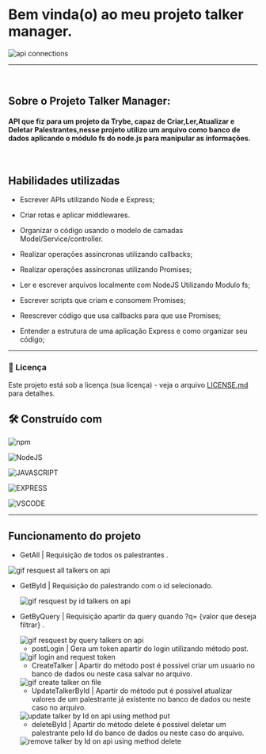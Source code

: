 # Bem vinda(o) ao meu projeto talker manager.

<img src='https://as2.ftcdn.net/v2/jpg/01/28/28/31/1000_F_128283170_FSxHg7ueS9C617kPj4xznOJdkdK5WUBb.jpg' alt='api connections'>

---
<br>

## Sobre o Projeto Talker Manager:

#### API que fiz para um projeto da Trybe, capaz de Criar,Ler,Atualizar e Deletar Palestrantes,nesse projeto utilizo um arquivo como banco de dados aplicando o módulo fs do node.js para manipular as informações.

<br>

## Habilidades utilizadas

- Escrever APIs utilizando Node e Express;

- Criar rotas e aplicar middlewares.

- Organizar o código usando o modelo de camadas Model/Service/controller.

- Realizar operações assíncronas utilizando callbacks;

- Realizar operações assíncronas utilizando Promises;

- Ler e escrever arquivos localmente com NodeJS Utilizando Modulo fs;
- Escrever scripts que criam e consomem Promises;

- Reescrever código que usa callbacks para que use Promises;

- Entender a estrutura de uma aplicação Express e como organizar seu código;

---

### 📄 Licença

Este projeto está sob a licença (sua licença) - veja o arquivo [LICENSE.md](https://github.com/usuario/projeto/licenca) para detalhes.

## 🛠️ Construído com

![npm](https://img.shields.io/badge/-NPM-red?logo=NPM)


![NodeJS](https://img.shields.io/badge/node.js-6DA55F?style=for-the-badge&logo=node.js&logoColor=white)

![JAVASCRIPT](https://img.shields.io/badge/JavaScript-F7DF1E?style=for-the-badge&logo=javascript&logoColor=black)

![EXPRESS](https://img.shields.io/badge/-Express-black?logo=express)

![VSCODE](https://img.shields.io/badge/-VSCODE-blue?logo=visual-studio-code)
  

---


## Funcionamento do projeto 


- GetAll | Requisição de todos os palestrantes .
<img src="https://media.giphy.com/media/9Iz7NW7sNxjV6PX1VO/giphy.gif" alt="gif resquest all talkers on api">

- GetById | Requisição do palestrando com o id selecionado.

  <img src="https://media.giphy.com/media/i8BBOcXEb7G4sch4cK/giphy.gif" alt="gif resquest by id talkers on api">

- GetByQuery | Requisição apartir da query quando ?q= {valor que deseja filtrar} .

  <img src="https://media.giphy.com/media/339uUfJppEThK1LlJN/giphy.gif" alt="gif resquest by query talkers on api">

  - postLogin | Gera um token apartir do login utilizando método post.

  <img src="https://media.giphy.com/media/Oas2MU4kwNcAXpIyAx/giphy.gif" alt="gif login and request token">

  - CreateTalker | Apartir do método post é possivel criar um usuario no banco de dados ou neste casa salvar no arquivo.

  <img src="https://media.giphy.com/media/C9PHiwc3nBOHu04zEJ/giphy.gif" alt="gif create talker on file">

  - UpdateTalkerById | Apartir do método put é possivel atualizar valores de um palestrante já existente no banco de dados ou neste caso no arquivo.

  <img src="https://media.giphy.com/media/GTE3IVb4U9YzfWGud7/giphy.gif" alt="update talker by Id on api using method put">

  - deleteById | Apartir do método delete é possivel deletar um palestrante pelo Id do banco de dados ou neste caso do arquivo.

  <img src="https://media.giphy.com/media/GTE3IVb4U9YzfWGud7/giphy.gif" alt="remove talker by Id on api using method delete">

